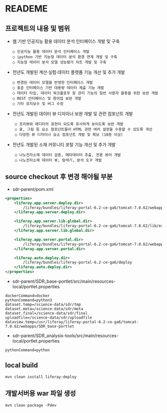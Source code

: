 # READEME

## 프로젝트의 내용 및 범위

- 웹 기반 인공지능 활용 데이터 분석 인터페이스 개발 및 구축  
     ```
     ○ 인공지능 활용 데이터 분석 인터페이스 개발 
     ○ ipython 기반 지능형 데이터 분석 환경 연계 개발 및 구축 
     ○ 지능형 데이터 분석 모델 성능평가 차트 개발 및 구축
     ```
- 전년도 개발된 계산·실험·데이터 플랫폼 기능 개선 및 추가 개발
     ```
     ○ 변경된 데이터 모델을 반영한 인터페이스 개발
     ○ 표준 인터페이스 기반 대용량 데이터 제출 기능 개발
     ○ 데이터 타입, 데이터 워크플로우 등 관리 기능의 일반 사용자 활용을 위한 보완 개발
     ○ REST 인터페이스 및 용어집 보완 개발 
     ○ 기타 유지보수 및 버그 수정
     ```
- 전년도 개발된 데이터 뷰 디자이너 보완 개발 및 관련 컴포넌트 개발
    ``` 
     ○ 프리뷰와 에디터의 표현이 되도록 유사하게 보이도록 보완 개발
     ○ 표, 그림 등 요소 컴포넌트들이 HTML 관련 여러 설정을 수용할 수 있도록 개선 
     ○ 다양한 뷰 디자이너 요소 컴포넌트 개발 및 확보 (10종 이상)
    ```     
- 전년도 개발된 소재 커뮤니티 포탈 기능 개선 및 추가 개발
    ```
     ○ 나노전자소재 데이터 검증, 메타데이터 추출, 전용 뷰어 개발
     ○ 나노전자소재 데이터 뷰, 탐색기, 분석 도구 개발
    ```
     
     

## source checkout 후 변경 해야될 부분

- sdr-parent/pom.xml

```xml
<properties>
	<liferay.app.server.deploy.dir>
		/liferay/bundles/liferay-portal-6.2-ce-ga6/tomcat-7.0.62/webapps
	</liferay.app.server.deploy.dir>

	<liferay.app.server.lib.global.dir>
		/liferay/bundles/liferay-portal-6.2-ce-ga6/tomcat-7.0.62/lib/ext
	</liferay.app.server.lib.global.dir>

	<liferay.app.server.portal.dir>
		/liferay/bundles/liferay-portal-6.2-ce-ga6/tomcat-7.0.62/webapps/ROOT
	</liferay.app.server.portal.dir>

	<liferay.auto.deploy.dir>
		/liferay/bundles/liferay-portal-6.2-ce-ga6/deploy
	</liferay.auto.deploy.dir>
</properties>
```

- sdr-parent/SDR_base-portlet/src/main/resources-local/portlet.properties

```properties
dockerCommand=docker
pythonCommand=python3
dataset.temp=/science-data/sdr/tmp
dataset.meta=/science-data/sdr/meta
dataset.final=/science-data/sdr/final
uploadfile=/science-data/sdr/uploadfile
dataview.temp=/usr/liferay/liferay-portal-6.2-ce-ga6/tomcat-7.0.62/webapps/SDR_base-portlet
```

- sdr-parent/SDR_analysis-tools/src/main/resources-local/portlet.properties

```properties
pythonCommand=python
```


## local build

```shell
mvn clean install liferay:deploy
```


## 개발서버용 war 파일 생성

```shell
mvn clean package -Pdev
```
